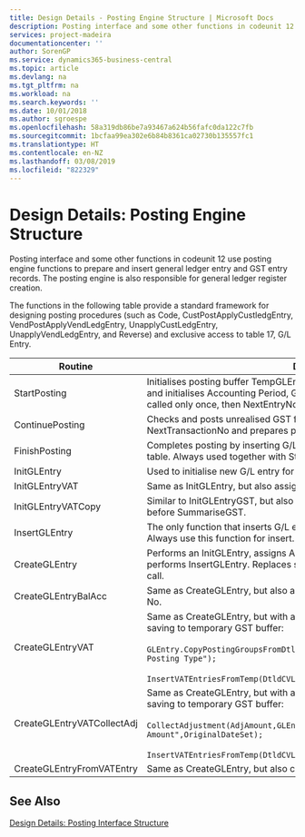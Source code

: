```yaml
---
title: Design Details - Posting Engine Structure | Microsoft Docs
description: Posting interface and some other functions in codeunit 12 use posting engine functions to prepare and insert general ledger entry and GST entry records. The posting engine is also responsible for general ledger register creation.
services: project-madeira
documentationcenter: ''
author: SorenGP
ms.service: dynamics365-business-central
ms.topic: article
ms.devlang: na
ms.tgt_pltfrm: na
ms.workload: na
ms.search.keywords: ''
ms.date: 10/01/2018
ms.author: sgroespe
ms.openlocfilehash: 58a319db86be7a93467a624b56fafc0da122c7fb
ms.sourcegitcommit: 1bcfaa99ea302e6b84b8361ca02730b135557fc1
ms.translationtype: HT
ms.contentlocale: en-NZ
ms.lasthandoff: 03/08/2019
ms.locfileid: "822329"
---
```

# <a name="design-details-posting-engine-structure"></a>Design Details: Posting Engine Structure
Posting interface and some other functions in codeunit 12 use posting engine functions to prepare and insert general ledger entry and GST entry records. The posting engine is also responsible for general ledger register creation.  
  
 The functions in the following table provide a standard framework for designing posting procedures (such as Code, CustPostApplyCustledgEntry, VendPostApplyVendLedgEntry, UnapplyCustLedgEntry, UnapplyVendLedgEntry, and Reverse) and exclusive access to table 17, G/L Entry.  
  
|Routine|Description|  
|-------------|---------------------------------------|  
|StartPosting|Initialises posting buffer TempGLEntryBuf, locks G/L Entry and GST Entry tables, and initialises Accounting Period, G/L Register, and Exchange Rate. Should be called only once, then NextEntryNo is 0.|  
|ContinuePosting|Checks and posts unrealised GST for previous transaction increment NextTransactionNo and prepares post of next line.|  
|FinishPosting|Completes posting by inserting G/L entries from temporary buffer into database table. Always used together with StartPosting. Checks for inconsistencies.|  
|InitGLEntry|Used to initialise new G/L entry for Gen. Jnl Line. Returns GLEntry as parameter.|  
|InitGLEntryVAT|Same as InitGLEntry, but also assigns Bal. Account No. and SummarizeVAT.|  
|InitGLEntryVATCopy|Similar to InitGLEntryGST, but also copies posting groups data from GST Entry before SummariseGST.|  
|InsertGLEntry|The only function that inserts G/L entry into global TempGLEntryBuf table. Always use this function for insert.|  
|CreateGLEntry|Performs an InitGLEntry, assigns Additional Currency Amount, and then performs InsertGLEntry. Replaces several lines of code with a single function call.|  
|CreateGLEntryBalAcc|Same as CreateGLEntry, but also assigns Bal. Account Type and Bal. Account No.|  
|CreateGLEntryVAT|Same as CreateGLEntry, but with additional processing for posting groups and saving to temporary GST buffer:<br /><br /> `GLEntry.CopyPostingGroupsFromDtldCVBuf(DtldCVLedgEntryBuf,GenJnlLine."Gen. Posting Type");`<br /><br /> `InsertVATEntriesFromTemp(DtldCVLedgEntryBuf,GLEntry);`|  
|CreateGLEntryVATCollectAdj|Same as CreateGLEntry, but with additional collection of adjustments and saving to temporary GST buffer:<br /><br /> `CollectAdjustment(AdjAmount,GLEntry.Amount,GLEntry."Additional-Currency Amount",OriginalDateSet);`<br /><br /> `InsertVATEntriesFromTemp(DtldCVLedgEntryBuf,GLEntry);`|  
|CreateGLEntryFromVATEntry|Same as CreateGLEntry, but also copies posting groups from GST entry.|  
  
## <a name="see-also"></a>See Also  
 [Design Details: Posting Interface Structure](design-details-posting-interface-structure.md)